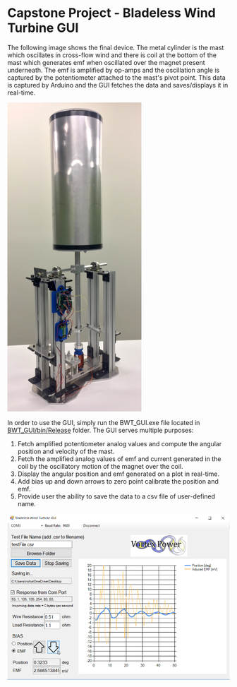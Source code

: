 # Capstone Project - Bladeless Wind Turbine GUI

The following image shows the final device. The metal cylinder is the mast which oscillates in cross-flow wind and there is coil at the bottom of the mast which generates emf when oscillated over the magnet present underneath. The emf is amplified by op-amps and the oscillation angle is captured by the potentiometer attached to the mast's pivot point. This data is captured by Arduino and the GUI fetches the data and saves/displays it in real-time. 

<img src = "https://github.com/rish01/MECH458_Bladeless_Wind_Turbine/blob/master/images/IMG_7266.JPG" height = 700>

<br/> 

In order to use the GUI, simply run the BWT_GUI.exe file located in [BWT_GUI/bin/Release](https://github.com/rish01/MECH458_Bladeless_Wind_Turbine/blob/master/BWT_GUI/bin/Release/BWT_GUI.exev) folder. The GUI serves multiple purposes:
1. Fetch amplified potentiometer analog values and compute the angular position and velocity of the mast.
2. Fetch the amplified analog values of emf and current generated in the coil by the oscillatory motion of the magnet over the coil.
3. Display the angular position and emf generated on a plot in real-time. 
4. Add bias up and down arrows to zero point calibrate the position and emf.
5. Provide user the ability to save the data to a csv file of user-defined name.

<img src = "https://github.com/rish01/MECH458_Bladeless_Wind_Turbine/blob/master/images/Bladeless_Wind_Turbine_GUI.png" width = 800>
